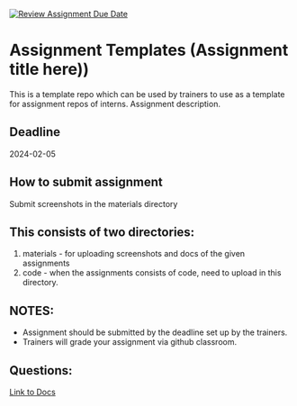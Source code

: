 [![Review Assignment Due Date](https://classroom.github.com/assets/deadline-readme-button-24ddc0f5d75046c5622901739e7c5dd533143b0c8e959d652212380cedb1ea36.svg)](https://classroom.github.com/a/LYApsHGE)
# Assignment Templates (Assignment title here))

This is a template repo which can be used by trainers to use as a template for assignment repos of interns. Assignment description.

## Deadline

2024-02-05

## How to submit assignment

Submit screenshots in the materials directory

## This consists of two directories:

1. materials - for uploading screenshots and docs of the given assignments
2. code - when the assignments consists of code, need to upload in this directory.

## NOTES:

- Assignment should be submitted by the deadline set up by the trainers.
- Trainers will grade your assignment via github classroom.


## Questions:
[Link to Docs](Questions.md)

